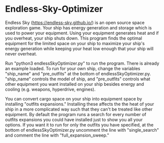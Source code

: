 # Endless-Sky-Optimizer
Endless Sky (https://endless-sky.github.io/) is an open source space exploration game. Your ship has energy generation and storage which is used to power your equipment. Using your equipment generates heat and if you overheat, your ship shuts down. This program finds the optimal equipment for the limited space on your ship to maximize your ship's energy generation while keeping your heat low enough that your ship will never overheat.

Run "python3 endlessSkyOptimizer.py" to run the program. There is already an example loaded. To run for your own ship, change the variables "ship_name" and "pre_outfits" at the bottom of endlessSkyOptimizer.py. "ship_name" controls the model of ship, and "pre_outfits" controls what other equipment you want installed on your ship besides energy and cooling (e.g. weapons, hyperdrive, engines).

You can convert cargo space on your ship into equipment space by installing "outfits expansions." Installing these affects the the heat of your ship in a more complicated way such that they can't be treated like other equipment. By default the program runs a search for every number of outfits expansions you could have installed just to show you all your options. If you want it to run for only the outfits you have specified, at the bottom of endlessSkyOptimizer.py uncomment the line with "single_search" and comment the line with "full_expansion_sweep."
